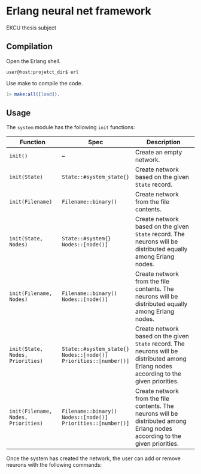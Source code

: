 # Erlang neural net framework

EKCU thesis subject
## Compilation

Open the Erlang shell.

```console
user@host:projetct_dir$ erl
```
Use make to compile the code.

```erlang
1> make:all([load]).
```

## Usage

The `system` module has the following `init` functions:

| Function                            | Spec                    | Description                                                                                                                             |
| - | - | - |
| `init()`                            | &ndash;                       | Create an empty network.                                                                                                                |
| `init(State)`                       | `State::#system_state{}` | Create network based on the given `State` record.                                                                                      |
| `init(Filename)`                    |   `Filename::binary()`                      | Create network from the file contents.                                                                                                  |
| `init(State, Nodes)`                | `State::#system{}`<br/>`Nodes::[node()]` | Create network based on the given `State` record. The neurons will be distributed equally among Erlang nodes.                           |
| `init(Filename, Nodes)`             | `Filename::binary()`<br/>`Nodes::[node()]` | Create network from the file contents. The neurons will be distributed equally among Erlang nodes.                                      |
| `init(State, Nodes, Priorities)`    | `State::#system_state{}`<br/>`Nodes::[node()]`<br/>`Priorities::[number()]` | Create network based on the given `State` record. The neurons will be distributed among Erlang nodes according to the given priorities. |
| `init(Filename, Nodes, Priorities)` | `Filename::binary()`<br/>`Nodes::[node()]`<br/>`Priorities::[number()]` | Create network from the file contents. The neurons will be distributed  among Erlang nodes according to the given priorities.    |

Once the system has created the network, the user can add or remove neurons with the following commands:


